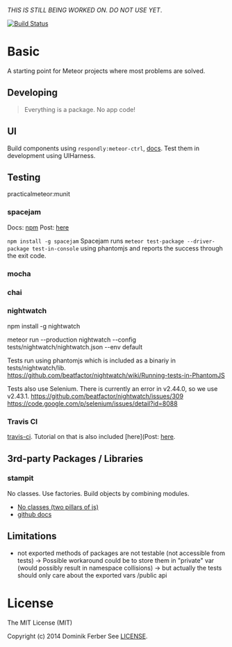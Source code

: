 *THIS IS STILL BEING WORKED ON. DO NOT USE YET*.

[![Build Status](https://travis-ci.org/dferber90/meteor-crux.svg?branch=master)](https://travis-ci.org/dferber90/meteor-crux)

# Basic
A starting point for Meteor projects where most problems are solved.


## Developing
> Everything is a package. No app code!


## UI
Build components using `respondly:meteor-ctrl`, [docs](https://github.com/Respondly/meteor-ctrl/blob/master/docs/ctrls.md).
Test them in development using UIHarness.

## Testing
practicalmeteor:munit

### spacejam
Docs: [npm](https://www.npmjs.com/package/spacejam)
Post: [here](http://practicalmeteor.com/testing-meteor-packages-command-line-travis-ci/#more-166)

`npm install -g spacejam`
Spacejam runs
`meteor test-package --driver-package test-in-console`
using phantomjs and reports the success through the exit code.

### mocha

### chai

### nightwatch
npm install -g nightwatch

meteor run --production
nightwatch --config tests/nightwatch/nightwatch.json --env default

Tests run using phantomjs which is included as a binariy in tests/nightwatch/lib.
https://github.com/beatfactor/nightwatch/wiki/Running-tests-in-PhantomJS

Tests also use Selenium.
There is currently an error in v2.44.0, so we use v2.43.1.
https://github.com/beatfactor/nightwatch/issues/309
https://code.google.com/p/selenium/issues/detail?id=8088



### Travis CI
[travis-ci](http://travis-ci.org).
Tutorial on that is also included [here](Post: [here](http://practicalmeteor.com/testing-meteor-packages-command-line-travis-ci/#more-166).




## 3rd-party Packages / Libraries

### stampit
No classes. Use factories. Build objects by combining modules.
* [No classes (two pillars of js)](https://medium.com/javascript-scene/the-two-pillars-of-javascript-ee6f3281e7f3)
* [github docs](https://github.com/ericelliott/stampit)




## Limitations
* not exported methods of packages are not testable (not accessible from tests)
	-> Possible workaround could be to store them in "private" var (would possibly result in namespace collisions)
	-> but actually the tests should only care about the exported vars /public api



# License
The MIT License (MIT)

Copyright (c) 2014 Dominik Ferber
See [LICENSE](LICENSE).